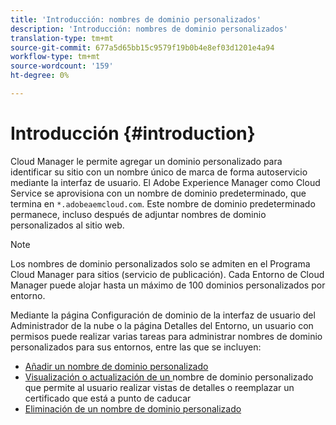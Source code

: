 ```yaml
---
title: 'Introducción: nombres de dominio personalizados'
description: 'Introducción: nombres de dominio personalizados'
translation-type: tm+mt
source-git-commit: 677a5d65bb15c9579f19b0b4e8ef03d1201e4a94
workflow-type: tm+mt
source-wordcount: '159'
ht-degree: 0%

---
```



# Introducción {#introduction}

Cloud Manager le permite agregar un dominio personalizado para identificar su sitio con un nombre único de marca de forma autoservicio mediante la interfaz de usuario. El Adobe Experience Manager como Cloud Service se aprovisiona con un nombre de dominio predeterminado, que termina en `*.adobeaemcloud.com`. Este nombre de dominio predeterminado permanece, incluso después de adjuntar nombres de dominio personalizados al sitio web.

>[!NOTE]
>Los nombres de dominio personalizados solo se admiten en el Programa Cloud Manager para sitios (servicio de publicación). Cada Entorno de Cloud Manager puede alojar hasta un máximo de 100 dominios personalizados por entorno.

Mediante la página Configuración de dominio de la interfaz de usuario del Administrador de la nube o la página Detalles del Entorno, un usuario con permisos puede realizar varias tareas para administrar nombres de dominio personalizados para sus entornos, entre las que se incluyen:

* [Añadir un nombre de dominio personalizado](/help/implementing/cloud-manager/custom-domain-names/add-custom-domain-name.md)
* [Visualización o actualización de un ](/help/implementing/cloud-manager/custom-domain-names/view-update-replace-custom-domain-name.md) nombre de dominio personalizado que permite al usuario realizar vistas de detalles o reemplazar un certificado que está a punto de caducar
* [Eliminación de un nombre de dominio personalizado](/help/implementing/cloud-manager/custom-domain-names/delete-custom-domain-name.md)
